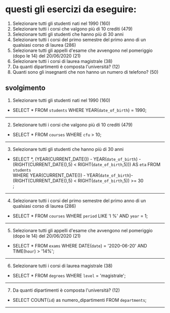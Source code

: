 # questi gli esercizi da eseguire:

1. Selezionare tutti gli studenti nati nel 1990 (160)
2. Selezionare tutti i corsi che valgono più di 10 crediti (479)
3. Selezionare tutti gli studenti che hanno più di 30 anni
4. Selezionare tutti i corsi del primo semestre del primo anno di un qualsiasi corso di
   laurea (286)
5. Selezionare tutti gli appelli d'esame che avvengono nel pomeriggio (dopo le 14) del
   20/06/2020 (21)
6. Selezionare tutti i corsi di laurea magistrale (38)
7. Da quanti dipartimenti è composta l'università? (12)
8. Quanti sono gli insegnanti che non hanno un numero di telefono? (50)

## svolgimento

1. Selezionare tutti gli studenti nati nel 1990 (160)

- SELECT \* FROM `students` WHERE YEAR(`date_of_birth`) = 1990;

---

2. Selezionare tutti i corsi che valgono più di 10 crediti (479)

- SELECT \* FROM `courses` WHERE `cfu` > 10;

---

3. Selezionare tutti gli studenti che hanno più di 30 anni

- SELECT \*, (YEAR(CURRENT_DATE()) - YEAR(`date_of_birth`) -(RIGHT(CURRENT_DATE(),5) < RIGHT(`date_of_birth`,5))) AS `eta` FROM `students`  
  WHERE YEAR(CURRENT_DATE()) - YEAR(`date_of_birth`)-(RIGHT(CURRENT_DATE(),5) < RIGHT(`date_of_birth`,5)) >= 30  
  ;

---

4. Selezionare tutti i corsi del primo semestre del primo anno di un qualsiasi corso di
   laurea (286)

- SELECT \* FROM `courses`
  WHERE `period` LIKE 'I %' AND `year` = 1;

---

5. Selezionare tutti gli appelli d'esame che avvengono nel pomeriggio (dopo le 14) del 20/06/2020 (21)

- SELECT \* FROM `exams`
  WHERE DATE(`date`) = '2020-06-20'
  AND
  TIME(`hour`) > '14%';

---

6. Selezionare tutti i corsi di laurea magistrale (38)

- SELECT \* FROM `degrees`
  WHERE `level` = 'magistrale';

---

7. Da quanti dipartimenti è composta l'università? (12)

- SELECT COUNT(`id`) as numero_dipartimenti FROM `departments`;

---
